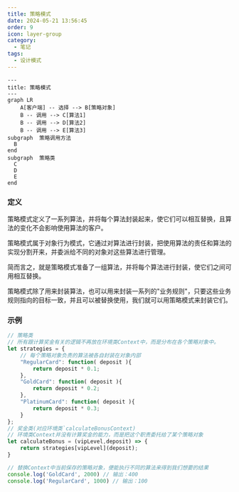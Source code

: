 ```yaml
---
title: 策略模式
date: 2024-05-21 13:56:45
order: 9
icon: layer-group
category:
  - 笔记
tags:
  - 设计模式
---
```

```mermaid
---
title: 策略模式
---  
graph LR
    A[客户端] -- 选择 --> B[策略对象]
    B -- 调用 --> C[算法1]
    B -- 调用 --> D[算法2]
    B -- 调用 --> E[算法3]
subgraph  策略调用方法
  B
end 
subgraph  策略类
  C
  D
  E
end
```

### 定义

策略模式定义了一系列算法，并将每个算法封装起来，使它们可以相互替换，且算法的变化不会影响使用算法的客户。

策略模式属于对象行为模式，它通过对算法进行封装，把使用算法的责任和算法的实现分割开来，并委派给不同的对象对这些算法进行管理。

简而言之，就是策略模式准备了一组算法，并将每个算法进行封装，使它们之间可用相互替换。

策略模式除了用来封装算法，也可以用来封装一系列的"业务规则"，只要这些业务规则指向的目标一致，并且可以被替换使用，我们就可以用策略模式来封装它们。

### 示例

```js
// 策略类
// 所有跟计算奖金有关的逻辑不再放在环境类Context中，而是分布在各个策略对象中。
let strategies = {
    // 每个策略对象负责的算法被各自封装在对象内部
    "RegularCard": function( deposit ){
        return deposit * 0.1;
    },
    "GoldCard": function( deposit ){
        return deposit * 0.2;
    },
    "PlatinumCard": function( deposit ){
        return deposit * 0.3;
    }
};
// 奖金类(对应环境类`calculateBonusContext)
// 环境类Context并没有计算奖金的能力，而是把这个职责委托给了某个策略对象
let calculateBonus = (vipLevel,deposit) => {
    return strategies[vipLevel](deposit);
}

// 替换Context中当前保存的策略对象，便能执行不同的算法来得到我们想要的结果
console.log('GoldCard', 2000) // 输出：400
console.log('RegularCard', 1000) // 输出：100

```